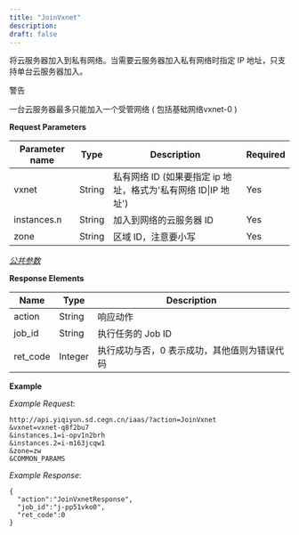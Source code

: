 ```yaml
---
title: "JoinVxnet"
description: 
draft: false
---
```




将云服务器加入到私有网络。当需要云服务器加入私有网络时指定 IP 地址，只支持单台云服务器加入。

警告

一台云服务器最多只能加入一个受管网络 ( 包括基础网络vxnet-0 )

**Request Parameters**

| Parameter name | Type | Description | Required |
| --- | --- | --- | --- |
| vxnet | String | 私有网络 ID (如果要指定 ip 地址，格式为'私有网络 ID\|IP 地址') | Yes |
| instances.n | String | 加入到网络的云服务器 ID | Yes |
| zone | String | 区域 ID，注意要小写 | Yes |

[_公共参数_](../../../parameters/)

**Response Elements**

| Name | Type | Description |
| --- | --- | --- |
| action | String | 响应动作 |
| job_id | String | 执行任务的 Job ID |
| ret_code | Integer | 执行成功与否，0 表示成功，其他值则为错误代码 |

**Example**

_Example Request_:

```
http://api.yiqiyun.sd.cegn.cn/iaas/?action=JoinVxnet
&vxnet=vxnet-q8f2bu7
&instances.1=i-opv1n2brh
&instances.2=i-m163jcqw1
&zone=zw
&COMMON_PARAMS
```

_Example Response_:

```
{
  "action":"JoinVxnetResponse",
  "job_id":"j-pp51vko0",
  "ret_code":0
}
```
